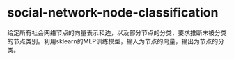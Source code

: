 # social-network-node-classification
给定所有社会网络节点的向量表示和边，以及部分节点的分类，要求推断未被分类的节点类别。利用sklearn的MLP训练模型，输入为节点的向量，输出为节点的分类。
